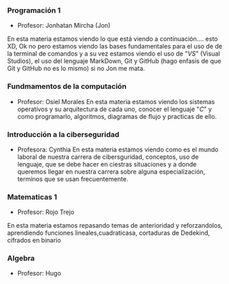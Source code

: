 ### Programación 1
* Profesor: Jonhatan Mircha (Jon)

En esta materia estamos viendo lo que está viendo a continuación.... esto XD, Ok no pero estamos viendo las bases fundamentales para el uso de de la terminal de comandos y a su vez estamos viendo el uso de "_VS_" (Visual Studios), el uso del lenguaje MarkDown, Git y GitHub (hago enfasis de que Git y GitHub no es lo mismo) si no Jon me mata.

### Fundmamentos de la computación 
* Profesor: Osiel Morales
En esta materia estamos viendo los sistemas operativos y su arquitectura de cada uno, conocer el lenguaje "_C_" y como programarlo, algoritmos, diagramas de flujo y practicas de ello.

### Introducción a la ciberseguridad
* Profesora: Cynthia 
En esta materia estamos viendo como es el mundo laboral de nuestra carrera de cibersguridad, conceptos, uso de lenguaje, que se debe hacer en ciestras situaciones y a donde queremos llegar en nuestra carrera sobre alguna especialización, terminos que se usan frecuentemente.

### Matematicas 1
* Profesor: Rojo Trejo 

En esta materia estamos repasando temas de anterioridad y reforzandolos, aprendiendo funciones lineales,cuadraticasa, cortaduras de Dedekind, cifrados en binario 

### Algebra 
* Profesor: Hugo 